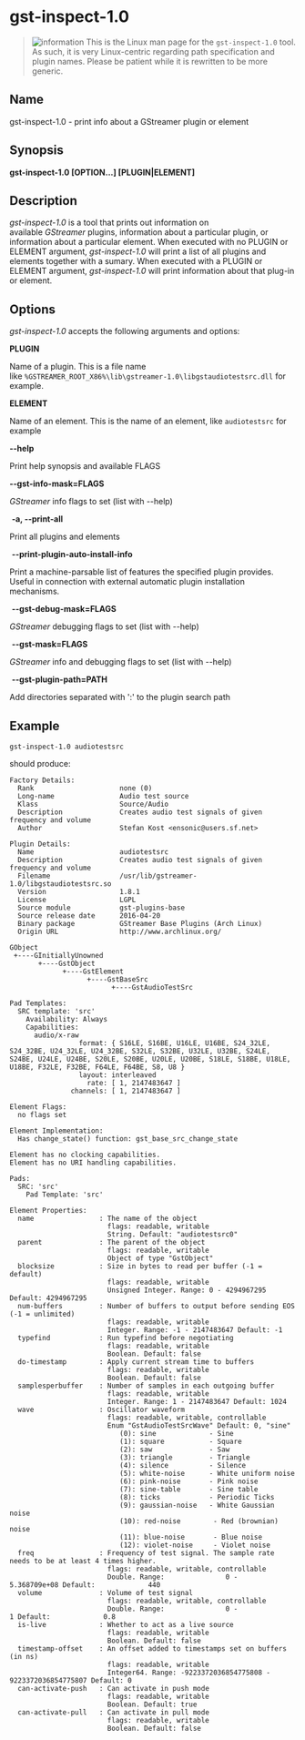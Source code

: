 # gst-inspect-1.0

> ![information] This is the Linux man page for
> the `gst-inspect-1.0` tool. As such, it is very Linux-centric
> regarding path specification and plugin names. Please be patient while
> it is rewritten to be more generic.

## Name

gst-inspect-1.0 - print info about a GStreamer plugin or element

## Synopsis

**gst-inspect-1.0 \[OPTION...\] \[PLUGIN|ELEMENT\]**

## Description

*gst-inspect-1.0* is a tool that prints out information on
available *GStreamer* plugins, information about a particular plugin, or
information about a particular element. When executed with no PLUGIN or
ELEMENT argument, *gst-inspect-1.0* will print a list of all plugins and
elements together with a sumary. When executed with a PLUGIN or ELEMENT
argument, *gst-inspect-1.0* will print information about that plug-in or
element.

## Options

*gst-inspect-1.0* accepts the following arguments and options:

**PLUGIN**

Name of a plugin. This is a file name
like `%GSTREAMER_ROOT_X86%\lib\gstreamer-1.0\libgstaudiotestsrc.dll`
for example.

**ELEMENT**

Name of an element. This is the name of an element, like
`audiotestsrc` for example

**--help**

Print help synopsis and available FLAGS

**--gst-info-mask=FLAGS**

*GStreamer* info flags to set (list with --help)

 **-a, --print-all**

Print all plugins and elements

 **--print-plugin-auto-install-info**

Print a machine-parsable list of features the specified plugin provides.
Useful in connection with external automatic plugin installation
mechanisms.

 **--gst-debug-mask=FLAGS**

*GStreamer* debugging flags to set (list with --help)

 **--gst-mask=FLAGS**

*GStreamer* info and debugging flags to set (list with --help)

 **--gst-plugin-path=PATH**

Add directories separated with ':' to the plugin search path

## Example

    gst-inspect-1.0 audiotestsrc

should produce:

    Factory Details:
      Rank                     none (0)
      Long-name                Audio test source
      Klass                    Source/Audio
      Description              Creates audio test signals of given frequency and volume
      Author                   Stefan Kost <ensonic@users.sf.net>

    Plugin Details:
      Name                     audiotestsrc
      Description              Creates audio test signals of given frequency and volume
      Filename                 /usr/lib/gstreamer-1.0/libgstaudiotestsrc.so
      Version                  1.8.1
      License                  LGPL
      Source module            gst-plugins-base
      Source release date      2016-04-20
      Binary package           GStreamer Base Plugins (Arch Linux)
      Origin URL               http://www.archlinux.org/

    GObject
     +----GInitiallyUnowned
           +----GstObject
                 +----GstElement
                       +----GstBaseSrc
                             +----GstAudioTestSrc

    Pad Templates:
      SRC template: 'src'
        Availability: Always
        Capabilities:
          audio/x-raw
                     format: { S16LE, S16BE, U16LE, U16BE, S24_32LE, S24_32BE, U24_32LE, U24_32BE, S32LE, S32BE, U32LE, U32BE, S24LE, S24BE, U24LE, U24BE, S20LE, S20BE, U20LE, U20BE, S18LE, S18BE, U18LE, U18BE, F32LE, F32BE, F64LE, F64BE, S8, U8 }
                     layout: interleaved
                       rate: [ 1, 2147483647 ]
                   channels: [ 1, 2147483647 ]

    Element Flags:
      no flags set

    Element Implementation:
      Has change_state() function: gst_base_src_change_state

    Element has no clocking capabilities.
    Element has no URI handling capabilities.

    Pads:
      SRC: 'src'
        Pad Template: 'src'

    Element Properties:
      name                : The name of the object
                            flags: readable, writable
                            String. Default: "audiotestsrc0"
      parent              : The parent of the object
                            flags: readable, writable
                            Object of type "GstObject"
      blocksize           : Size in bytes to read per buffer (-1 = default)
                            flags: readable, writable
                            Unsigned Integer. Range: 0 - 4294967295 Default: 4294967295
      num-buffers         : Number of buffers to output before sending EOS (-1 = unlimited)
                            flags: readable, writable
                            Integer. Range: -1 - 2147483647 Default: -1
      typefind            : Run typefind before negotiating
                            flags: readable, writable
                            Boolean. Default: false
      do-timestamp        : Apply current stream time to buffers
                            flags: readable, writable
                            Boolean. Default: false
      samplesperbuffer    : Number of samples in each outgoing buffer
                            flags: readable, writable
                            Integer. Range: 1 - 2147483647 Default: 1024
      wave                : Oscillator waveform
                            flags: readable, writable, controllable
                            Enum "GstAudioTestSrcWave" Default: 0, "sine"
                               (0): sine             - Sine
                               (1): square           - Square
                               (2): saw              - Saw
                               (3): triangle         - Triangle
                               (4): silence          - Silence
                               (5): white-noise      - White uniform noise
                               (6): pink-noise       - Pink noise
                               (7): sine-table       - Sine table
                               (8): ticks            - Periodic Ticks
                               (9): gaussian-noise   - White Gaussian noise
                               (10): red-noise        - Red (brownian) noise
                               (11): blue-noise       - Blue noise
                               (12): violet-noise     - Violet noise
      freq                : Frequency of test signal. The sample rate needs to be at least 4 times higher.
                            flags: readable, writable, controllable
                            Double. Range:               0 -    5.368709e+08 Default:             440
      volume              : Volume of test signal
                            flags: readable, writable, controllable
                            Double. Range:               0 -               1 Default:             0.8
      is-live             : Whether to act as a live source
                            flags: readable, writable
                            Boolean. Default: false
      timestamp-offset    : An offset added to timestamps set on buffers (in ns)
                            flags: readable, writable
                            Integer64. Range: -9223372036854775808 - 9223372036854775807 Default: 0
      can-activate-push   : Can activate in push mode
                            flags: readable, writable
                            Boolean. Default: true
      can-activate-pull   : Can activate in pull mode
                            flags: readable, writable
                            Boolean. Default: false

  [information]: images/icons/emoticons/information.svg
